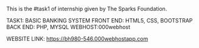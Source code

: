 This is the #task1 of internship given by The Sparks Foundation.

TASK1: BASIC BANKING SYSTEM
FRONT END: HTML5, CSS, BOOTSTRAP
BACK END: PHP, MYSQL
WEBHOST:000webhost

WEBSITE LINK: https://bh980-546.000webhostapp.com

